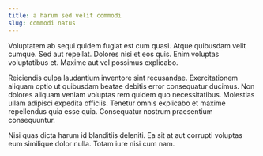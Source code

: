 ```yaml
---
title: a harum sed velit commodi
slug: commodi natus
---
```


Voluptatem ab sequi quidem fugiat est cum quasi. Atque quibusdam velit cumque. Sed aut repellat. Dolores nisi et eos quis. Enim voluptas voluptatibus et. Maxime aut vel possimus explicabo.

Reiciendis culpa laudantium inventore sint recusandae. Exercitationem aliquam optio ut quibusdam beatae debitis error consequatur ducimus. Non dolores aliquam veniam voluptas rem quidem quo necessitatibus. Molestias ullam adipisci expedita officiis. Tenetur omnis explicabo et maxime repellendus quia esse quia. Consequatur nostrum praesentium consequuntur.

Nisi quas dicta harum id blanditiis deleniti. Ea sit at aut corrupti voluptas eum similique dolor nulla. Totam iure nisi cum nam.
